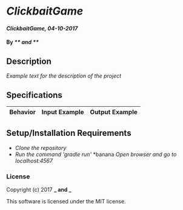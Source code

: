 # _ClickbaitGame_

#### _ClickbaitGame, 04-10-2017_

#### By _** and **_

## Description
_Example text for the description of the project_


## Specifications

| Behavior                   | Input Example     | Output Example    |
| -------------------------- | -----------------:| -----------------:|



## Setup/Installation Requirements

* _Clone the repository_
* _Run the command 'gradle run'_
*banana _Open browser and go to localhost:4567_


### License

Copyright (c) 2017 **_ and _**

This software is licensed under the MIT license.
